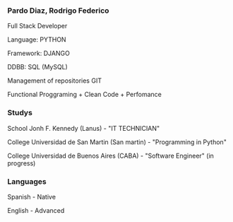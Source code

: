 ### Pardo Diaz, Rodrigo Federico

Full Stack Developer

Language: PYTHON

Framework: DJANGO

DDBB: SQL (MySQL)

Management of repositories GIT

Functional Proggraming + Clean Code + Perfomance

### Studys

School Jonh F. Kennedy (Lanus) - "IT TECHNICIAN"

College Universidad de San Martin (San martin) - "Programming in Python"

College Universidad de Buenos Aires (CABA) - "Software Engineer" (in progress)

### Languages

Spanish - Native

English - Advanced 



<!--
**pardodiazrodrigo/pardodiazrodrigo** is a ✨ _special_ ✨ repository because its `README.md` (this file) appears on your GitHub profile.

Here are some ideas to get you started:

- 🔭 I’m currently working on ...
- 🌱 I’m currently learning ...
- 👯 I’m looking to collaborate on ...
- 🤔 I’m looking for help with ...
- 💬 Ask me about ...
- 📫 How to reach me: ...
- 😄 Pronouns: ...
- ⚡ Fun fact: ...
-->
